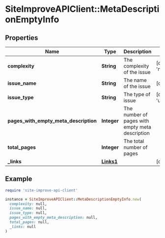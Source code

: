 # SiteImproveAPIClient::MetaDescriptionEmptyInfo

## Properties

| Name | Type | Description | Notes |
| ---- | ---- | ----------- | ----- |
| **complexity** | **String** | The complexity of the issue | [default to &#39;none&#39;] |
| **issue_name** | **String** | The name of the issue | [optional] |
| **issue_type** | **String** | The type of issue | [default to &#39;unknown&#39;] |
| **pages_with_empty_meta_description** | **Integer** | The number of pages with empty meta description |  |
| **total_pages** | **Integer** | The total number of pages |  |
| **_links** | [**Links1**](Links1.md) |  | [optional] |

## Example

```ruby
require 'site-improve-api-client'

instance = SiteImproveAPIClient::MetaDescriptionEmptyInfo.new(
  complexity: null,
  issue_name: null,
  issue_type: null,
  pages_with_empty_meta_description: null,
  total_pages: null,
  _links: null
)
```

